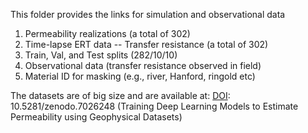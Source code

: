 This folder provides the links for simulation and observational data

1. Permeability realizations (a total of 302)
2. Time-lapse ERT data -- Transfer resistance (a total of 302)
3. Train, Val, and Test splits (282/10/10)
4. Observational data (transfer resistance observed in field)
5. Material ID for masking (e.g., river, Hanford, ringold etc)


The datasets are of big size and are available at: [DOI](https://doi.org/10.5281/zenodo.7026248): 10.5281/zenodo.7026248
(Training Deep Learning Models to Estimate Permeability using Geophysical Datasets)
